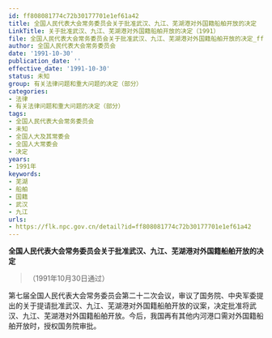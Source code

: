 ```yaml
---
id: ff808081774c72b30177701e1ef61a42
title: 全国人民代表大会常务委员会关于批准武汉、九江、芜湖港对外国籍船舶开放的决定
LinkTitle: 关于批准武汉、九江、芜湖港对外国籍船舶开放的决定（1991）
file: 全国人民代表大会常务委员会关于批准武汉、九江、芜湖港对外国籍船舶开放的决定_ff808081774c72b30177701e1ef61a42.docx
author: 全国人民代表大会常务委员会
date: '1991-10-30'
publication_date: ''
effective_date: '1991-10-30'
status: 未知
group: 有关法律问题和重大问题的决定（部分）
categories:
- 法律
- 有关法律问题和重大问题的决定（部分）
tags:
- 全国人民代表大会常务委员会
- 未知
- 全国人大及其常委会
- 全国人大常委会
- 决定
years:
- 1991年
keywords:
- 芜湖
- 船舶
- 国籍
- 武汉
- 九江
urls:
- https://flk.npc.gov.cn/detail?id=ff808081774c72b30177701e1ef61a42
---
```


**全国人民代表大会常务委员会关于批准武汉、九江、芜湖港对外国籍船舶开放的决定**

> （1991年10月30日通过）

第七届全国人民代表大会常务委员会第二十二次会议，审议了国务院、中央军委提出的关于提请批准武汉、九江、芜湖港对外国籍船舶开放的议案，决定批准将武汉、九江、芜湖港对外国籍船舶开放。今后，我国再有其他内河港口需对外国籍船舶开放时，授权国务院审批。

